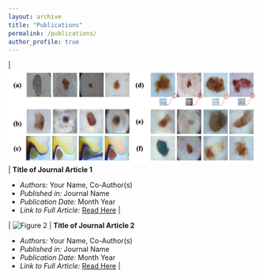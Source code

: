```yaml
---
layout: archive
title: "Publications"
permalink: /publications/
author_profile: true
---
```


| ![Figure 1](/_publications/figure/SASHIMI%202022.png) | **Title of Journal Article 1**
   - *Authors:* Your Name, Co-Author(s)
   - *Published in:* Journal Name
   - *Publication Date:* Month Year
   - *Link to Full Article:* [Read Here](URL) |

| ![Figure 2](image2.jpg) | **Title of Journal Article 2**
   - *Authors:* Your Name, Co-Author(s)
   - *Published in:* Journal Name
   - *Publication Date:* Month Year
   - *Link to Full Article:* [Read Here](URL) |

<!-- {% if author.googlescholar %}
  You can also find my articles on <u><a href="{{author.googlescholar}}">my Google Scholar profile</a>.</u>
{% endif %}

{% include base_path %}

{% for post in site.publications reversed %}
  {% include archive-single.html %}
{% endfor %} -->
